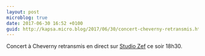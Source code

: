 ```yaml
---
layout: post
microblog: true
date: 2017-06-30 16:52 +0100
guid: http://kapsa.micro.blog/2017/06/30/concert-cheverny-retransmis.html
---
```

Concert à Cheverny retransmis en direct sur [Studio Zef](http://www.studiozef.fr) ce soir 18h30.
